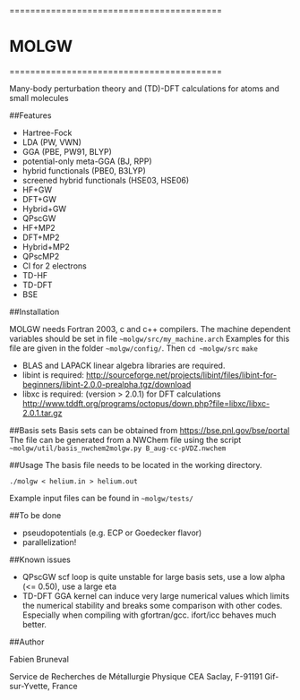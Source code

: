 =========================================
#                 MOLGW
=========================================

Many-body perturbation theory and (TD)-DFT calculations for atoms and small molecules

##Features
- Hartree-Fock
- LDA (PW, VWN)
- GGA (PBE, PW91, BLYP)
- potential-only meta-GGA (BJ, RPP)
- hybrid functionals (PBE0, B3LYP)
- screened hybrid functionals (HSE03, HSE06)
- HF+GW
- DFT+GW
- Hybrid+GW
- QPscGW
- HF+MP2
- DFT+MP2
- Hybrid+MP2
- QPscMP2
- CI for 2 electrons 
- TD-HF
- TD-DFT
- BSE


##Installation

MOLGW needs Fortran 2003, c and c++ compilers.
The machine dependent variables should be set in file `~molgw/src/my_machine.arch`
Examples for this file are given in the folder `~molgw/config/`.
Then
`cd ~molgw/src`
`make`

- BLAS and LAPACK linear algebra libraries are required.
- libint is required:
http://sourceforge.net/projects/libint/files/libint-for-beginners/libint-2.0.0-prealpha.tgz/download
- libxc is required: (version > 2.0.1) for DFT calculations
http://www.tddft.org/programs/octopus/down.php?file=libxc/libxc-2.0.1.tar.gz


##Basis sets
Basis sets can be obtained from https://bse.pnl.gov/bse/portal
The file can be generated from a NWChem file using the script
`~molgw/util/basis_nwchem2molgw.py B_aug-cc-pVDZ.nwchem`


##Usage
The basis file needs to be located in the working directory.

`./molgw < helium.in > helium.out`

Example input files can be found in `~molgw/tests/`


##To be done
- pseudopotentials (e.g. ECP or Goedecker flavor)
- parallelization!

##Known issues
- QPscGW scf loop is quite unstable for large basis sets, use a low alpha (<= 0.50), use a large eta
- TD-DFT GGA kernel can induce very large numerical values which limits the numerical stability and breaks some comparison with other codes.
Especially when compiling with gfortran/gcc. ifort/icc behaves much better.


##Author

Fabien Bruneval

Service de Recherches de Métallurgie Physique
CEA Saclay, F-91191 Gif-sur-Yvette, France
